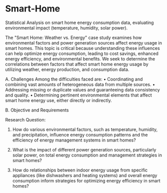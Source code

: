 # Smart-Home
Statistical Analysis on smart home energy consumption data, evaluating environmental impact (temperature, humidity, solar power).

The "Smart Home: Weather vs. Energy" case study examines how environmental factors and power generation sources affect energy usage in smart homes. This topic is critical because understanding these influences can help optimize energy consumption, leading to cost savings, enhanced energy efficiency, and environmental benefits. We seek to determine the correlations between factors that affect smart home energy usage by utilizing weather, energy production, and consumption data. 

A.	 Challenges 
Among the difficulties faced are:
•	 Coordinating and combining vast amounts of heterogeneous data from multiple sources.
•	Addressing missing or duplicate values and guaranteeing data consistency and quality.
•	Determining pertinent environmental elements that affect smart home energy use, either directly or indirectly.
 
B.	  Objective and Requirements

Research Question: 

1.	How do various environmental factors, such as temperature, humidity, and precipitation, influence energy consumption patterns and the efficiency of energy management systems in smart homes? 

2.	What is the impact of different power generation sources, particularly solar power, on total energy consumption and management strategies in smart homes? 

3.	How do relationships between indoor energy usage from specific appliances (like dishwashers and heating systems) and overall energy consumption inform strategies for optimizing energy efficiency in smart homes? 

